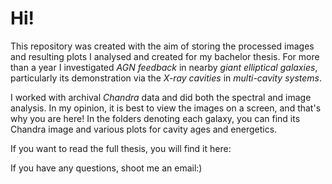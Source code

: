 # Hi!

This repository was created with the aim of storing the processed images and resulting plots I analysed and created for my bachelor thesis. For more than a year I investigated _AGN feedback_ in nearby _giant elliptical galaxies_, particularly its demonstration via the _X-ray cavities_ in _multi-cavity systems_.

I worked with archival _Chandra_ data and did both the spectral and image analysis. In my opinion, it is best to view the images on a screen, and that's why you are here! In the folders denoting each galaxy, you can find its Chandra image and various plots for cavity ages and energetics. 

If you want to read the full thesis, you will find it here: 

If you have any questions, shoot me an email:)

